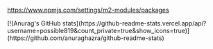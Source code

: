https://www.npmjs.com/settings/m2-modules/packages

<div style="display: grid;">
[![Anurag's GitHub stats](https://github-readme-stats.vercel.app/api?username=possible819&count_private=true&show_icons=true)](https://github.com/anuraghazra/github-readme-stats)
</div>
